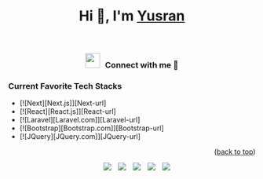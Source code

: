 <h1 align="center">Hi 👋, I'm <a href="#" target="blank">
Yusran</a></h1>

<br/>
<h3 align="center" > <img src="https://media.giphy.com/media/iY8CRBdQXODJSCERIr/giphy.gif" width="30" height="30" style="margin-right: 10px;">Connect with me 🤝 </h3>

### Current Favorite Tech Stacks

* [![Next][Next.js]][Next-url]
* [![React][React.js]][React-url]
* [![Laravel][Laravel.com]][Laravel-url]
* [![Bootstrap][Bootstrap.com]][Bootstrap-url]
* [![JQuery][JQuery.com]][JQuery-url]

<p align="right">(<a href="#readme-top">back to top</a>)</p>

<p align="center">

 <div align="center"  class="icons-social" style="margin-left: 10px;">
        <a style="margin-left: 10px;"  target="_blank" href="https://www.linkedin.com/in/yusran-abdullah-43593a1a0">
			<img src="https://img.icons8.com/doodle/40/000000/linkedin--v2.png"></a>
        <a style="margin-left: 10px;" target="_blank" href="https://github.com/yusranAbd/">
		<img src="https://img.icons8.com/doodle/40/000000/github--v1.png"></a>
        <a style="margin-left: 10px;" target="_blank" href="https://www.instagram.com/yusranabd_/">
			<img src="https://img.icons8.com/doodle/40/000000/instagram-new--v2.png"></a>
		<a style="margin-left: 10px;" target="_blank" href="https://twitter.com/yusranabd_">
			<img src="https://img.icons8.com/doodle/1x/twitter-squared--v2.png" ></a>
	 <a style="margin-left: 10px;" target="_blank" href="https://open.spotify.com/user/y68n3lqx3qhicprnhtxk5s80i?si=qcrxtuVmSmaYFynz2il2vA&utm_source=whatsapp">
			<img src="https://img.icons8.com/spotify" ></a>
      </div>

</p>
